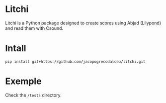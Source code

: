 # Litchi

Litchi is a Python package designed to create scores using Abjad (Lilypond) and read them with Csound. 

# Intall

`pip install git+https://github.com/jacopogrecodalceo/litchi.git`

# Exemple

Check the `/tests` directory.
